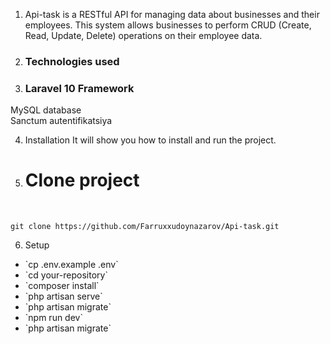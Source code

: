 


1. Api-task is a RESTful API for managing data about businesses and their employees. This system allows businesses to perform CRUD (Create, Read, Update, Delete) operations on their employee data.

2. <h3>Technologies used</h3>

3. <h3>Laravel 10 Framework</h3>
MySQL database <br>
Sanctum autentifikatsiya

 4. Installation
It will show you how to install and run the project.

5. <h1>Clone project</h1> <br>
`git clone https://github.com/Farruxxudoynazarov/Api-task.git`

6. Setup<br>
<ul>
    <li>`cp .env.example .env`</li>
    <li>`cd your-repository`</li>
    <li>`composer install`</li>
    <li>`php artisan serve`</li>
    <li>`php artisan migrate`</li>
    <li>`npm run dev`</li>
    <li>`php artisan migrate`</li>
</ul>


